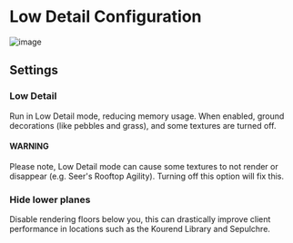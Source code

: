 # Low Detail Configuration

![image](https://raw.githubusercontent.com/runelite/wiki/master/img/Low-Detail-display.gif)

## Settings
### Low Detail
Run in Low Detail mode, reducing memory usage. When enabled, ground decorations (like pebbles and grass), and some textures are turned off.
#### WARNING
Please note, Low Detail mode can cause some textures to not render or disappear (e.g. Seer's Rooftop Agility). Turning off this option will fix this.

### Hide lower planes
Disable rendering floors below you, this can drastically improve client performance in locations such as the Kourend Library and Sepulchre.